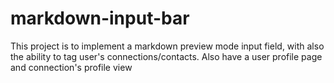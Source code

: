 # markdown-input-bar
This project is to implement a markdown preview mode input field, with also the ability to tag user's connections/contacts. Also have a user profile page and connection's profile view

